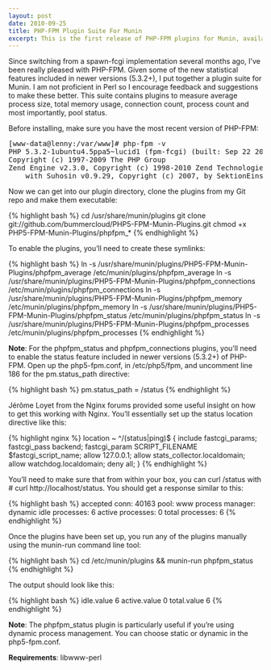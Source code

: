 ```yaml
---
layout: post
date: 2010-09-25
title: PHP-FPM Plugin Suite For Munin
excerpt: This is the first release of PHP-FPM plugins for Munin, available now on GitHub.
---
```

Since switching from a spawn-fcgi implementation several months ago, I’ve been really pleased with PHP-FPM. Given some of the new statistical features included in newer versions (5.3.2+), I put together a plugin suite for Munin. I am not proficient in Perl so I encourage feedback and suggestions to make these better. This suite contains plugins to measure average process size, total memory usage, connection count, process count and most importantly, pool status.

Before installing, make sure you have the most recent version of PHP-FPM:

<pre class="terminal">
[www-data@lenny:/var/www]# php-fpm -v
PHP 5.3.2-1ubuntu4.5ppa5~lucid1 (fpm-fcgi) (built: Sep 22 2010 08:04:01)
Copyright (c) 1997-2009 The PHP Group
Zend Engine v2.3.0, Copyright (c) 1998-2010 Zend Technologies
    with Suhosin v0.9.29, Copyright (c) 2007, by SektionEins GmbH
</pre>

Now we can get into our plugin directory, clone the plugins from my Git repo and make them executable:

{% highlight bash %}
cd /usr/share/munin/plugins
git clone git://github.com/bummercloud/PHP5-FPM-Munin-Plugins.git
chmod +x PHP5-FPM-Munin-Plugins/phpfpm_*
{% endhighlight %}

To enable the plugins, you’ll need to create these symlinks:

{% highlight bash %}
ln -s /usr/share/munin/plugins/PHP5-FPM-Munin-Plugins/phpfpm_average /etc/munin/plugins/phpfpm_average
ln -s /usr/share/munin/plugins/PHP5-FPM-Munin-Plugins/phpfpm_connections /etc/munin/plugins/phpfpm_connections
ln -s /usr/share/munin/plugins/PHP5-FPM-Munin-Plugins/phpfpm_memory /etc/munin/plugins/phpfpm_memory
ln -s /usr/share/munin/plugins/PHP5-FPM-Munin-Plugins/phpfpm_status /etc/munin/plugins/phpfpm_status
ln -s /usr/share/munin/plugins/PHP5-FPM-Munin-Plugins/phpfpm_processes /etc/munin/plugins/phpfpm_processes
{% endhighlight %}

**Note**: For the phpfpm_status and phpfpm_connections  plugins, you’ll need to enable the status feature included in newer versions (5.3.2+) of PHP-FPM. Open up the php5-fpm.conf, in /etc/php5/fpm, and uncomment line 186 for the pm.status_path directive:

{% highlight bash %}
pm.status_path = /status
{% endhighlight %}

Jérôme Loyet from the Nginx forums provided some useful insight on how to get this working with Nginx. You’ll essentially set up the status location directive like this:

{% highlight nginx %}
location ~ ^/(status|ping)$ {
    include fastcgi_params;
    fastcgi_pass backend;
    fastcgi_param SCRIPT_FILENAME $fastcgi_script_name;
    allow 127.0.0.1;
    allow stats_collector.localdomain;
    allow watchdog.localdomain;
    deny all;
}
{% endhighlight %}

You’ll need to make sure that from within your box, you can curl /status with # curl http://localhost/status. You should get a response similar to this:

{% highlight bash %}
accepted conn: 40163
pool: www
process manager: dynamic
idle processes: 6
active processes: 0
total processes: 6
{% endhighlight %}

Once the plugins have been set up, you run any of the plugins manually using the munin-run command line tool:

{% highlight bash %}
cd /etc/munin/plugins && munin-run phpfpm_status
{% endhighlight %}

The output should look like this:

{% highlight bash %}
idle.value 6
active.value 0
total.value 6
{% endhighlight %}

**Note**: The phpfpm_status plugin is particularly useful if you’re using dynamic process management. You can choose static or dynamic in the php5-fpm.conf.

**Requirements**: libwww-perl